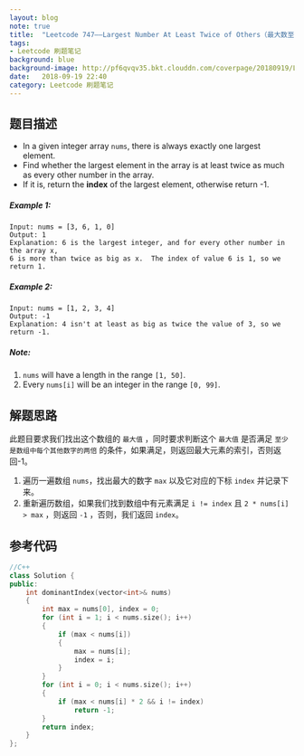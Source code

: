 ```yaml
---
layout: blog  
note: true  
title:  "Leetcode 747——Largest Number At Least Twice of Others（最大数至少是其他数字的两倍）"  
tags:  
- Leetcode 刷题笔记  
background: blue  
background-image: http://pf6qvqv35.bkt.clouddn.com/coverpage/20180919/LeetcodeLogo.jpg  
date:   2018-09-19 22:40   
category: Leetcode 刷题笔记
---
```


## 题目描述

* In a given integer array `nums`, there is always exactly one largest element.  
* Find whether the largest element in the array is at least twice as much as every other number in the array.  
* If it is, return the **index** of the largest element, otherwise return -1.

##### Example 1:
```
Input: nums = [3, 6, 1, 0]
Output: 1
Explanation: 6 is the largest integer, and for every other number in the array x,
6 is more than twice as big as x.  The index of value 6 is 1, so we return 1.
```

##### Example 2:
```
Input: nums = [1, 2, 3, 4]
Output: -1
Explanation: 4 isn't at least as big as twice the value of 3, so we return -1.
```

##### Note:
1. `nums` will have a length in the range `[1, 50]`.
2. Every `nums[i]` will be an integer in the range `[0, 99]`.

## 解题思路
此题目要求我们找出这个数组的 `最大值` ，同时要求判断这个 `最大值` 是否满足 `至少是数组中每个其他数字的两倍` 的条件，如果满足，则返回最大元素的索引，否则返回-1。

1. 遍历一遍数组 `nums`，找出最大的数字 `max` 以及它对应的下标 `index` 并记录下来。
2. 重新遍历数组，如果我们找到数组中有元素满足 `i != index` 且 `2 * nums[i] > max` ，则返回 `-1` ，否则，我们返回 `index`。

## 参考代码

``` C++
//C++
class Solution {
public:
	int dominantIndex(vector<int>& nums) 
	{
		int max = nums[0], index = 0;
		for (int i = 1; i < nums.size(); i++)
		{
			if (max < nums[i])
			{
				max = nums[i];
				index = i;
			}
		}
		for (int i = 0; i < nums.size(); i++)
		{
			if (max < nums[i] * 2 && i != index)
				return -1;
		}
		return index;
	}
};
```
